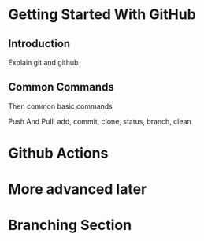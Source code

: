 # Getting Started With GitHub

## Introduction


Explain git and github






## Common Commands
Then common basic commands

 Push And Pull, add, commit, clone, status, branch, clean







# Github Actions

# More advanced later


# Branching Section







